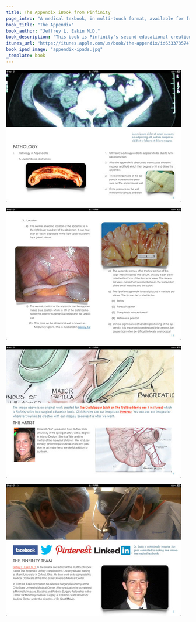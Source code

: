```yaml
---
title: The Appendix iBook from Pinfinity
page_intro: "A medical texbook, in multi-touch format, available for free on your iPad."
book_title: "The Appendix"
book_author: "Jeffrey L. Eakin M.D."
book_description: "This book is Pinfinity's second educational creation. The Appendix is a multitouch book created by Dr. Jeffrey Eakin M.D., a Minimally Invasive, Robotic and Bariatric Surgeon who has a passion for digital education. This book has artistic drawings, radiographs, pathology images and surgical videos. This is a multitouch approach to learning about an organ important to us all, and it was written for healthcare providers and healthcare recipients."
itunes_url: "https://itunes.apple.com/us/book/the-appendix/id633373574?mt=11&uo=4"
book_ipad_image: "appendix-ipads.jpg"
_template: book
---
```


<div class="info">
	<p class="item book-screenshot boxa">
		<img src="/assets/img/appendix-ibook-screenshot-1.jpg" />
	</p>
	<p class="item book-screenshot boxb">
		<img src="/assets/img/appendix-ibook-screenshot-2.jpg" />
	</p>
	<p class="item book-screenshot boxa">
		<img src="/assets/img/appendix-ibook-screenshot-3.jpg" />
	</p>
	<p class="item book-screenshot boxb">
		<img src="/assets/img/appendix-ibook-screenshot-4.jpg" />
	</p>
</div>
